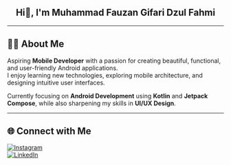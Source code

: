 <h2 align="center">Hi👋, I'm Muhammad Fauzan Gifari Dzul Fahmi</h2>

---

## 👨‍💻 About Me

Aspiring **Mobile Developer** with a passion for creating beautiful, functional, and user-friendly Android applications.  
I enjoy learning new technologies, exploring mobile architecture, and designing intuitive user interfaces.

Currently focusing on **Android Development** using **Kotlin** and **Jetpack Compose**, while also sharpening my skills in **UI/UX Design**.

---

## 🌐 Connect with Me

[![Instagram](https://img.shields.io/badge/Instagram-%23E4405F.svg?logo=Instagram&logoColor=white)](https://instagram.com/fauzangfri)  
[![LinkedIn](https://img.shields.io/badge/LinkedIn-%230077B5.svg?logo=linkedin&logoColor=white)](https://www.linkedin.com/in/muhammad-fauzan-gifari/)
